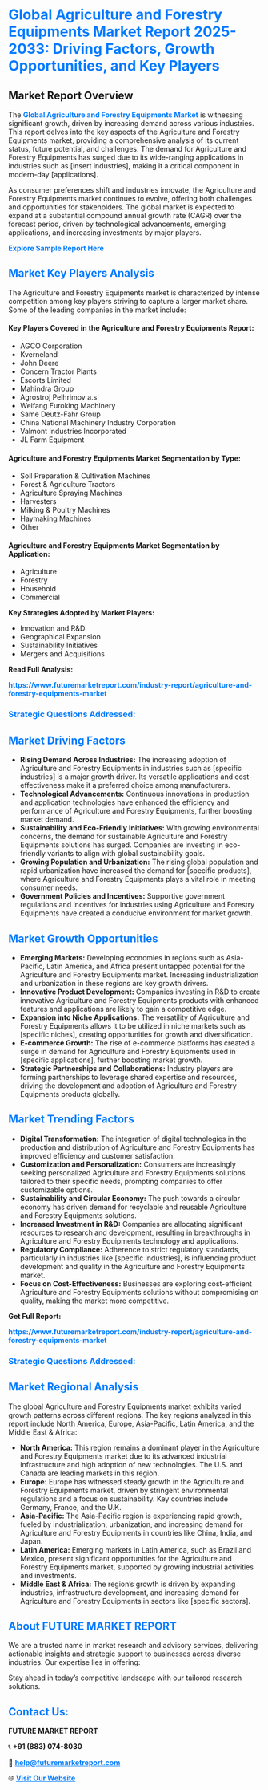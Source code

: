<h1 style="color: #007BFF;">Global Agriculture and Forestry Equipments Market Report 2025-2033: Driving Factors, Growth Opportunities, and Key Players</h1>

<section id="overview">
<h2>Market Report Overview</h2>
<p>The <a href="https://www.futuremarketreport.com/industry-report/agriculture-and-forestry-equipments-market" style="color: #007BFF; text-decoration: none;"><strong>Global Agriculture and Forestry Equipments Market</strong></a> is witnessing significant growth, driven by increasing demand across various industries. This report delves into the key aspects of the Agriculture and Forestry Equipments market, providing a comprehensive analysis of its current status, future potential, and challenges. The demand for Agriculture and Forestry Equipments has surged due to its wide-ranging applications in industries such as [insert industries], making it a critical component in modern-day [applications].</p>
<p>As consumer preferences shift and industries innovate, the Agriculture and Forestry Equipments market continues to evolve, offering both challenges and opportunities for stakeholders. The global market is expected to expand at a substantial compound annual growth rate (CAGR) over the forecast period, driven by technological advancements, emerging applications, and increasing investments by major players.</p>
</section>

<section id="overview">
<p><a href="https://www.futuremarketreport.com/request-sample/reportId=92949" style="color: #007BFF; text-decoration: none;"><strong>Explore Sample Report Here</strong></a></p>
</section>

<section id="key-players">
<h2 style="color: #007BFF;">Market Key Players Analysis</h2>
<p>The Agriculture and Forestry Equipments market is characterized by intense competition among key players striving to capture a larger market share. Some of the leading companies in the market include:</p>
<h4>Key Players Covered in the Agriculture and Forestry Equipments Report:</h4>
<ul><li>AGCO Corporation</li><li>Kverneland</li><li>John Deere</li><li>Concern Tractor Plants</li><li>Escorts Limited</li><li>Mahindra Group</li><li>Agrostroj Pelhrimov a.s</li><li>Weifang Euroking Machinery</li><li>Same Deutz-Fahr Group</li><li>China National Machinery Industry Corporation</li><li>Valmont Industries Incorporated</li><li>JL Farm Equipment</li></ul>
<h4>Agriculture and Forestry Equipments Market Segmentation by Type:</h4>
<ul><li>Soil Preparation &amp; Cultivation Machines</li><li>Forest &amp; Agriculture Tractors</li><li>Agriculture Spraying Machines</li><li>Harvesters</li><li>Milking &amp; Poultry Machines</li><li>Haymaking Machines</li><li>Other</li></ul>

<h4>Agriculture and Forestry Equipments Market Segmentation by Application:</h4>
<ul><li>Agriculture</li><li>Forestry</li><li>Household</li><li>Commercial</li></ul>
<p><strong>Key Strategies Adopted by Market Players:</strong></p>
<ul>
<li>Innovation and R&D</li>
<li>Geographical Expansion</li>
<li>Sustainability Initiatives</li>
<li>Mergers and Acquisitions</li>
</ul>
</section>

<section>
<p><strong>Read Full Analysis: </strong></p><a href="https://www.futuremarketreport.com/industry-report/agriculture-and-forestry-equipments-market" style="color: #007BFF; text-decoration: none;"><strong>https://www.futuremarketreport.com/industry-report/agriculture-and-forestry-equipments-market</strong></a>
<h3 style="color: #007BFF;">Strategic Questions Addressed:</h3>
</section>

<section id="driving-factors">
<h2 style="color: #007BFF;">Market Driving Factors</h2>
<ul>
<li><strong>Rising Demand Across Industries:</strong> The increasing adoption of Agriculture and Forestry Equipments in industries such as [specific industries] is a major growth driver. Its versatile applications and cost-effectiveness make it a preferred choice among manufacturers.</li>
<li><strong>Technological Advancements:</strong> Continuous innovations in production and application technologies have enhanced the efficiency and performance of Agriculture and Forestry Equipments, further boosting market demand.</li>
<li><strong>Sustainability and Eco-Friendly Initiatives:</strong> With growing environmental concerns, the demand for sustainable Agriculture and Forestry Equipments solutions has surged. Companies are investing in eco-friendly variants to align with global sustainability goals.</li>
<li><strong>Growing Population and Urbanization:</strong> The rising global population and rapid urbanization have increased the demand for [specific products], where Agriculture and Forestry Equipments plays a vital role in meeting consumer needs.</li>
<li><strong>Government Policies and Incentives:</strong> Supportive government regulations and incentives for industries using Agriculture and Forestry Equipments have created a conducive environment for market growth.</li>
</ul>
</section>

<section id="growth-opportunities">
<h2 style="color: #007BFF;">Market Growth Opportunities</h2>
<ul>
<li><strong>Emerging Markets:</strong> Developing economies in regions such as Asia-Pacific, Latin America, and Africa present untapped potential for the Agriculture and Forestry Equipments market. Increasing industrialization and urbanization in these regions are key growth drivers.</li>
<li><strong>Innovative Product Development:</strong> Companies investing in R&D to create innovative Agriculture and Forestry Equipments products with enhanced features and applications are likely to gain a competitive edge.</li>
<li><strong>Expansion into Niche Applications:</strong> The versatility of Agriculture and Forestry Equipments allows it to be utilized in niche markets such as [specific niches], creating opportunities for growth and diversification.</li>
<li><strong>E-commerce Growth:</strong> The rise of e-commerce platforms has created a surge in demand for Agriculture and Forestry Equipments used in [specific applications], further boosting market growth.</li>
<li><strong>Strategic Partnerships and Collaborations:</strong> Industry players are forming partnerships to leverage shared expertise and resources, driving the development and adoption of Agriculture and Forestry Equipments products globally.</li>
</ul>
</section>

<section id="trending-factors">
<h2 style="color: #007BFF;">Market Trending Factors</h2>
<ul>
<li><strong>Digital Transformation:</strong> The integration of digital technologies in the production and distribution of Agriculture and Forestry Equipments has improved efficiency and customer satisfaction.</li>
<li><strong>Customization and Personalization:</strong> Consumers are increasingly seeking personalized Agriculture and Forestry Equipments solutions tailored to their specific needs, prompting companies to offer customizable options.</li>
<li><strong>Sustainability and Circular Economy:</strong> The push towards a circular economy has driven demand for recyclable and reusable Agriculture and Forestry Equipments solutions.</li>
<li><strong>Increased Investment in R&D:</strong> Companies are allocating significant resources to research and development, resulting in breakthroughs in Agriculture and Forestry Equipments technology and applications.</li>
<li><strong>Regulatory Compliance:</strong> Adherence to strict regulatory standards, particularly in industries like [specific industries], is influencing product development and quality in the Agriculture and Forestry Equipments market.</li>
<li><strong>Focus on Cost-Effectiveness:</strong> Businesses are exploring cost-efficient Agriculture and Forestry Equipments solutions without compromising on quality, making the market more competitive.</li>
</ul>
</section>

<section>
<p><strong>Get Full Report: </strong></p><a href="https://www.futuremarketreport.com/industry-report/agriculture-and-forestry-equipments-market" style="color: #007BFF; text-decoration: none;"><strong>https://www.futuremarketreport.com/industry-report/agriculture-and-forestry-equipments-market</strong></a>
<h3 style="color: #007BFF;">Strategic Questions Addressed:</h3>
</section>


<section id="regional-analysis">
<h2 style="color: #007BFF;">Market Regional Analysis</h2>
<p>The global Agriculture and Forestry Equipments market exhibits varied growth patterns across different regions. The key regions analyzed in this report include North America, Europe, Asia-Pacific, Latin America, and the Middle East & Africa:</p>
<ul>
<li><strong>North America:</strong> This region remains a dominant player in the Agriculture and Forestry Equipments market due to its advanced industrial infrastructure and high adoption of new technologies. The U.S. and Canada are leading markets in this region.</li>
<li><strong>Europe:</strong> Europe has witnessed steady growth in the Agriculture and Forestry Equipments market, driven by stringent environmental regulations and a focus on sustainability. Key countries include Germany, France, and the U.K.</li>
<li><strong>Asia-Pacific:</strong> The Asia-Pacific region is experiencing rapid growth, fueled by industrialization, urbanization, and increasing demand for Agriculture and Forestry Equipments in countries like China, India, and Japan.</li>
<li><strong>Latin America:</strong> Emerging markets in Latin America, such as Brazil and Mexico, present significant opportunities for the Agriculture and Forestry Equipments market, supported by growing industrial activities and investments.</li>
<li><strong>Middle East & Africa:</strong> The region’s growth is driven by expanding industries, infrastructure development, and increasing demand for Agriculture and Forestry Equipments in sectors like [specific sectors].</li>
</ul>
</section>

<footer>
<h2 style="color: #007BFF;">About FUTURE MARKET REPORT</h2>
<p>We are a trusted name in market research and advisory services, delivering actionable insights and strategic support to businesses across diverse industries. Our expertise lies in offering:</p>

<p>Stay ahead in today’s competitive landscape with our tailored research solutions.</p>

<h2 style="color: #007BFF;">Contact Us:</h2>
<p><strong>FUTURE MARKET REPORT</strong></p>
<p>📞 <strong>+91 (883) 074-8030</strong></p>
<p>📧 <strong><a href="mailto:help@futuremarketreport.com" style="color: #007BFF;">help@futuremarketreport.com</a></strong></p>
<p>🌐 <strong><a href="https://www.futuremarketreport.com/" style="color: #007BFF;">Visit Our Website</a></strong></p>
</footer>